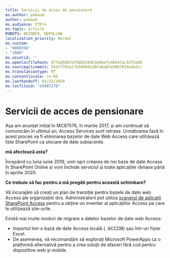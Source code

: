 ```yaml
---
title: Servicii de acces de pensionare
ms.author: pebaum
author: pebaum
ms.audience: ITPro
ms.topic: article
ROBOTS: NOINDEX, NOFOLLOW
localization_priority: Normal
ms.custom:
- "9000356"
- "2009"
ms.assetid: ''
ms.openlocfilehash: 977bd5887ef58b328463a9befcd6b47ac55f5a85
ms.sourcegitcommit: 55eff703a17e500681d8fa6a87eb067019ade3cc
ms.translationtype: MT
ms.contentlocale: ro-RO
ms.lasthandoff: 04/22/2020
ms.locfileid: "43687270"
---
```

# <a name="access-services-retirement"></a>Servicii de acces de pensionare

Așa am anunțat inițial în MC97576, în martie 2017, și am continuat să comunicăm în ultimul an, Access Services sunt retrase. Următoarea fază în acest proces va fi eliminarea bazelor de date Web Access care utilizează liste SharePoint ca stocare de date subiacente.

**mă afectează asta?**

Începând cu luna iunie 2019, vom opri crearea de noi baze de date Access în SharePoint Online și vom închide serviciul și toate aplicațiile rămase până în aprilie 2020.

**Ce trebuie să fac pentru a mă pregăti pentru această schimbare?**

Vă încurajăm să creați un plan de tranziție pentru bazele de date web Access ale organizației dvs. Administratorii pot utiliza [scanerul de aplicații SharePoint Access](https://github.com/SharePoint/PnP-Tools/tree/master/Solutions/SharePoint.AccessApp.Scanner) pentru a obține un inventar al aplicațiilor Access pe care le utilizează site-urile.

Există mai multe moduri de migrare a datelor bazelor de date web Access:

- Importul într-o bază de date Access locală (. ACCDB) sau într-un fișier Excel.
- De asemenea, vă recomandăm să explorați Microsoft PowerApps ca o platformă alternativă pentru a crea soluții de afaceri fără cod pentru dispozitive web și mobile.